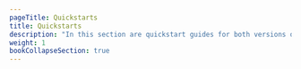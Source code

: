 ```yaml
---
pageTitle: Quickstarts
title: Quickstarts
description: "In this section are quickstart guides for both versions of Arcion: Self-hosted and Cloud"
weight: 1
bookCollapseSection: true
---
```

